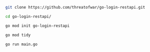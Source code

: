 ```bash
git clone https://github.com/threatofwar/go-login-restapi.git
```
```bash
cd go-login-restapi/
```
```bash
go mod init go-login-restapi
```
```bash
go mod tidy
```
```bash
go run main.go
```
